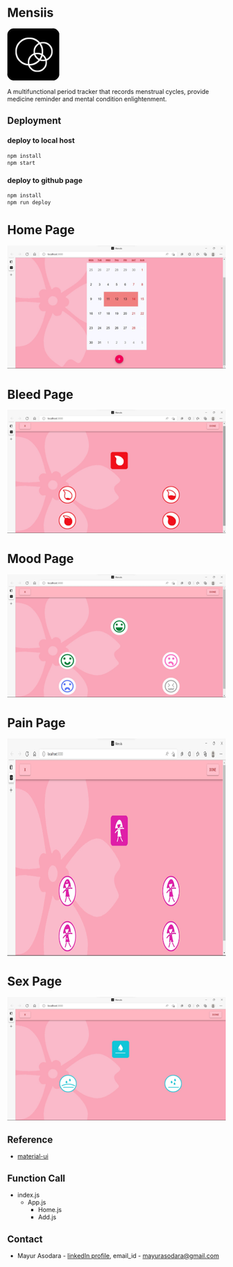 # Mensiis

<img src="src/ICON/icon/2.png" alt="logo"/>

A multifunctional period tracker that records menstrual cycles, provide medicine reminder and mental condition enlightenment.



## Deployment

### deploy to local host

```shell
npm install
npm start
```

### deploy to github page

```shell
npm install
npm run deploy
```

# Home Page

<img src="SS/home.jpg" alt="home-page"/>

# Bleed Page 

<img src="SS/bleed.jpg" alt="bleed-page"/>

# Mood Page

<img src="SS/mood.jpg" alt="mood-page"/>

# Pain Page

<img src="SS/pain.jpg" alt="pain-page" width="1000" height="500" />

# Sex Page

<img src="SS/sex.jpg" alt="sex-page"/>


## Reference

- [material-ui](https://material-ui.com/getting-started)

## Function Call

- index.js
  - App.js
    - Home.js
    - Add.js


## Contact

* Mayur Asodara - [linkedIn profile](https://www.linkedin.com/in/mayur-asodara-366067206), email_id - mayurasodara@gmail.com





